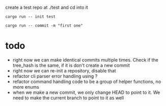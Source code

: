 create a test repo at ./test and cd into it

```
cargo run -- init test
```

```
cargo run -- commit -m "first one"
```

# todo

- right now we can make identical commits multiple times. Check if the tree_hash is the same, if it is don't create a new commit
- right now we can re-init a repository, disable that
- refactor cli parser error handling using ?
- refactor command handling code to be a group of helper functions, no more enums
- when we make a new commit, we only change HEAD to point to it. We need to make the current branch to point to it as well
